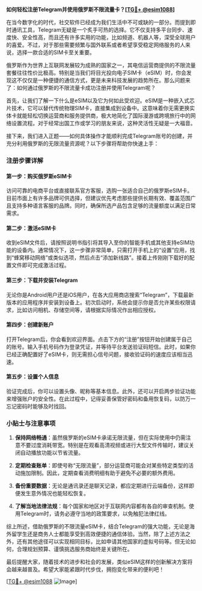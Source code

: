 **如何轻松注册Telegram并使用俄罗斯不限流量卡？[[TG💪+ @esim1088](https://t.me/s/esim1088)]**

在当今数字化的时代，社交软件已经成为我们生活中不可或缺的一部分。而提到即时通讯工具，Telegram无疑是一个炙手可热的选择。它不仅支持多平台同步、速度快、安全性高，而且还有许多实用的功能，比如频道、机器人等，深受全球用户的喜爱。不过，对于那些需要频繁与国外联系或者希望享受稳定网络服务的人来说，选择一款合适的SIM卡至关重要。

俄罗斯作为世界上互联网发展较为成熟的国家之一，其电信运营商提供的不限流量套餐往往性价比极高。特别是当我们将目光投向电子SIM卡（eSIM）时，你会发现这不仅仅是一种便捷的通信方式，更是未来科技发展的趋势所在。那么问题来了：如何通过俄罗斯的不限流量卡成功注册并使用Telegram呢？

首先，让我们了解一下什么是eSIM以及它为何如此受欢迎。eSIM是一种嵌入式芯片技术，它可以替代传统物理SIM卡，直接集成到设备中。这意味着你无需更换实体卡就能轻松切换运营商和服务提供商，极大地简化了国际漫游或跨境旅行中的网络设置流程。对于经常出国工作或学习的朋友来说，这种灵活性无疑是一大福音。

接下来，我们进入正题——如何具体操作才能顺利完成Telegram账号的创建，并充分利用俄罗斯的无限流量资源呢？以下步骤将帮助你快速上手：

### 注册步骤详解

#### 第一步：购买俄罗斯eSIM卡
访问可靠的电商平台或直接联系官方客服，选购一张适合自己的俄罗斯eSIM卡。目前市面上有许多品牌可供选择，但建议优先考虑那些提供长期有效、覆盖范围广且支持多种语言客服的品牌。同时，确保所选产品包含足够的流量额度以满足日常需求。

#### 第二步：激活eSIM卡
收到eSIM文件后，请按照说明书指引将其导入至你的智能手机或其他支持eSIM功能的设备内。通常情况下，这一步骤非常简单，只需打开手机上的“设置”应用，找到“蜂窝移动网络”或类似选项，然后点击“添加新线路”。接着上传刚刚下载好的配置文件即可完成激活过程。

#### 第三步：下载并安装Telegram
无论你是Android用户还是iOS用户，在各大应用商店搜索“Telegram”，下载最新版本的应用程序并安装到设备上。初次启动时，系统会提示你是否允许某些权限请求，比如访问相机、存储空间等，请根据实际情况作出相应授权。

#### 第四步：创建新账户
打开Telegram后，你会看到欢迎界面。点击下方的“注册”按钮开始创建属于自己的账号。输入手机号码作为登录凭证，并等待平台发送验证码短信。此时，如果你已经正确配置好了eSIM卡，则无需担心信号问题，接收验证码的速度应该相当迅速。

#### 第五步：设置个人信息
验证完成后，你可以设置头像、昵称等基本信息。此外，还可以开启两步验证功能来增强账户的安全性。在此过程中，记得妥善保管好密码和备用恢复码，以防万一忘记密码时能够及时找回。

### 小贴士与注意事项

1. **保持网络畅通**：虽然俄罗斯的eSIM卡承诺无限流量，但在实际使用中仍需注意不要过度消耗带宽。特别是在观看高清视频或进行大型文件传输时，建议关闭自动播放功能以节省流量。
   
2. **定期检查账单**：即使号称“无限流量”，部分运营商可能会对某些特定类型的活动施加限制。因此，定期查看消费明细有助于避免不必要的额外费用。

3. **备份重要数据**：无论是通讯录还是聊天记录，都应定期进行云端备份，这样即便发生意外情况也能轻松恢复。

4. **了解当地法律法规**：每个国家和地区对于互联网内容都有各自的审查机制。使用Telegram时，请务必遵守当地的政策要求，以免触犯法律红线。

综上所述，借助俄罗斯的不限流量eSIM卡，结合Telegram的强大功能，无论是海外留学生还是商务人士都能享受到高效便捷的通信体验。当然，除了上述方法之外，还有其他途径可以实现相同目标，比如申请其他国家的虚拟号码等。但无论如何，合理规划预算、谨慎挑选服务商始终是关键所在。

最后提醒大家，随着技术的进步和社会的发展，类似eSIM这样的创新解决方案将会越来越普及。希望大家能紧跟时代步伐，拥抱变化带来的便利吧！

[[TG💪+ @esim1088](https://t.me/s/esim1088) ![Image](https://i.postimg.cc/4NQfJmqS/Snipaste-2025-05-13-00-14-12.png)]